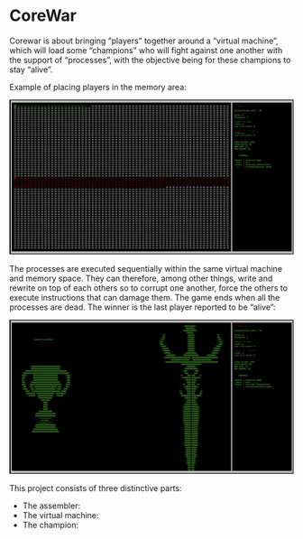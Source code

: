 # CoreWar

Corewar is about bringing “players” together around a “virtual machine”, which will load some “champions” who will fight against one another with the support of “processes”, with the objective being for these champions to stay “alive”.


Example of placing players in the memory area:


![area_example](/images/00_area_example.png)


The processes are executed sequentially within the same virtual machine and memory space. They can therefore, among other things, write and rewrite on top of each others so to corrupt one another, force the others to execute instructions that can damage them. The game ends when all the processes are dead. The winner is the last player reported to be “alive”:


![winner_example](/images/01_winner_example.png)


This project consists of three distinctive parts:
* The assembler:
* The virtual machine:
* The champion:
